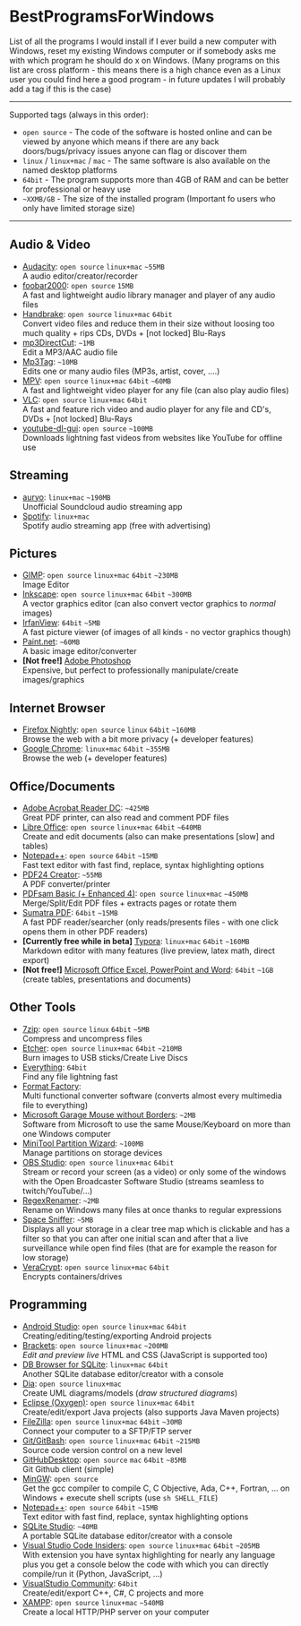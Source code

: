 # BestProgramsForWindows

List of all the programs I would install if I ever build a new computer with Windows, reset my existing Windows computer or if somebody asks me with which program he should do x on Windows. (Many programs on this list are cross platform - this means there is a high chance even as a Linux user you could find here a good program - in future updates I will probably add a tag if this is the case)

---

Supported tags (always in this order):

- `open source` - The code of the software is hosted online and can be viewed by anyone which means if there are any back doors/bugs/privacy issues anyone can flag or discover them
- `linux` / `linux+mac` / `mac` - The same software is also available on the named desktop platforms
- `64bit` - The program supports more than 4GB of RAM and can be better for professional or heavy use
- `~XXMB/GB` - The size of the installed program (Important fo users who only have limited storage size)

---

## Audio & Video

- [Audacity](https://www.audacityteam.org/): `open source` `linux+mac` `~55MB`<br>A audio editor/creator/recorder
- [foobar2000](https://www.foobar2000.org/download): `open source` `15MB`<br>A fast and lightweight audio library manager and player of any audio files
- [Handbrake](https://handbrake.fr/): `open source` `linux+mac` `64bit`<br>Convert video files and reduce them in their size without loosing too much quality + rips CDs, DVDs + [not locked] Blu-Rays
- [mp3DirectCut](http://mpesch3.de1.cc/mp3dc.html): `~1MB`<br>Edit a MP3/AAC audio file
- [Mp3Tag](https://www.mp3tag.de/en/): `~10MB`<br>Edits one or many audio files (MP3s, artist, cover, ....)
- [MPV](https://mpv.io/installation/): `open source` `linux+mac` `64bit` `~60MB`<br>A fast and lightweight video player for any file (can also play audio files)
- [VLC](https://www.videolan.org/vlc/index.html): `open source` `linux+mac` `64bit`<br>A fast and feature rich video and audio player for any file and CD's, DVDs + [not locked] Blu-Rays
- [youtube-dl-gui](https://github.com/MrS0m30n3/youtube-dl-gui/releases): `open source` `~100MB`<br>Downloads lightning fast videos from websites like YouTube for offline use

## Streaming

- [auryo](http://auryo.com/): `linux+mac` `~190MB`<br>Unofficial Soundcloud audio streaming app
- [Spotify](https://www.spotify.com/us/): `linux+mac`<br>Spotify audio streaming app (free with advertising)

## Pictures

- [GIMP](): `open source` `linux+mac` `64bit` `~230MB`<br>Image Editor
- [Inkscape](https://inkscape.org/en/release/0.92.2/): `open source` `linux+mac` `64bit` `~300MB`<br>A vector graphics editor (can also convert vector graphics to *normal* images)
- [IrfanView](http://www.irfanview.com/64bit.htm): `64bit` `~5MB`<br>A fast picture viewer (of images of all kinds - no vector graphics though)
- [Paint.net](https://www.getpaint.net/): `~60MB`<br>A basic image editor/converter
- **[Not free!]** [Adobe Photoshop](https://www.adobe.com/products/photoshop.html)<br>Expensive, but perfect to professionally manipulate/create images/graphics

## Internet Browser

- [Firefox Nightly](https://www.mozilla.org/en-US/firefox/channel/desktop/): `open source` `linux` `64bit` `~160MB`<br>Browse the web with a bit more privacy (+ developer features)
- [Google Chrome](https://www.google.com/chrome/): `linux+mac` `64bit` `~355MB`<br>Browse the web (+ developer features)

## Office/Documents

- [Adobe Acrobat Reader DC](https://get.adobe.com/reader/): `~425MB`<br>Great PDF printer, can also read and comment PDF files
- [Libre Office](https://www.libreoffice.org/): `open source` `linux+mac` `64bit` `~640MB`<br>Create and edit documents (also can make presentations [slow] and tables)
- [Notepad++](https://notepad-plus-plus.org/): `open source` `64bit` `~15MB`<br>Fast text editor with fast find, replace, syntax highlighting options
- [PDF24 Creator](https://en.pdf24.org/pdf-creator-download.html): `~55MB`<br>A PDF converter/printer
- [PDFsam Basic (+ Enhanced 4)](https://pdfsam.org/): `open source` `linux+mac` `~450MB`<br>Merge/Split/Edit PDF files + extracts pages or rotate them
- [Sumatra PDF](https://www.sumatrapdfreader.org/download-free-pdf-viewer.html): `64bit` `~15MB`<br>A fast PDF reader/searcher (only reads/presents files - with one click opens them in other PDF readers)
- **[Currently free while in beta]** [Typora](https://typora.io/): `linux+mac` `64bit` `~160MB`<br>Markdown editor with many features (live preview, latex math, direct export)
- **[Not free!]** [Microsoft Office Excel, PowerPoint and Word](https://products.office.com/en-us/?WT.mc_id=OAN_en-us_MSCOM-Footer-ProductSite-Office): `64bit` `~1GB`<br>(create tables, presentations and documents)

## Other Tools

- [7zip](http://www.7-zip.org/): `open source` `linux` `64bit` `~5MB`<br>Compress and uncompress files
- [Etcher](https://etcher.io/): `open source` `linux+mac` `64bit` `~210MB`<br>Burn images to USB sticks/Create Live Discs
- [Everything](https://www.voidtools.com/): `64bit`<br>Find any file lightning fast
- [Format Factory](http://www.pcfreetime.com/formatfactory/index.php?language=en):<br>Multi functional converter software (converts almost every multimedia file to everything)
- [Microsoft Garage Mouse without Borders](https://www.microsoft.com/en-us/download/details.aspx?id=35460): `~2MB`<br>Software from Microsoft to use the same Mouse/Keyboard on more than one Windows computer
- [MiniTool Partition Wizard](https://www.partitionwizard.com/free-partition-manager.html): `~100MB`<br>Manage partitions on storage devices
- [OBS Studio](https://obsproject.com/download): `open source` `linux+mac` `64bit`<br>Stream or record your screen (as a video) or only some of the windows with the Open Broadcaster Software Studio (streams seamless to twitch/YouTube/...)
- [RegexRenamer](http://regexrenamer.sourceforge.net/): `~2MB`<br>Rename on Windows many files at once thanks to regular expressions
- [Space Sniffer](http://www.uderzo.it/main_products/space_sniffer/): `~5MB`<br>Displays all your storage in a clear tree map which is clickable and has a filter so that you can after one initial scan and after that a live surveillance while open find files (that are for example the reason for low storage)
- [VeraCrypt](https://www.veracrypt.fr/en/Downloads.html): `open source` `linux+mac` `64bit`<br>Encrypts containers/drives

## Programming

- [Android Studio](https://developer.android.com/studio/index.html): `open source` `linux+mac` `64bit`<br>Creating/editing/testing/exporting Android projects
- [Brackets](http://brackets.io/): `open source` `linux+mac` `~200MB`<br>*Edit and preview live* HTML and CSS (JavaScript is supported too)
- [DB Browser for SQLite](http://sqlitebrowser.org/): `linux+mac` `64bit`<br>Another SQLite database editor/creator with a console
- [Dia](http://dia-installer.de/): `open source` `linux+mac`<br>Create UML diagrams/models (*draw structured diagrams*)
- [Eclipse (Oxygen)](https://www.eclipse.org/downloads/): `open source` `linux+mac` `64bit`<br>Create/edit/export Java projects (also supports Java Maven projects)
- [FileZilla](https://filezilla-project.org/): `open source` `linux+mac` `64bit` `~30MB`<br>Connect your computer to a SFTP/FTP server
- [Git/GitBash](Git/GitBash): `open source` `linux+mac` `64bit` `~215MB`<br>Source code version control on a new level
- [GitHubDesktop](https://desktop.github.com/): `open source` `mac` `64bit` `~85MB`<br>Git Github client (simple)
- [MinGW](http://www.mingw.org/): `open source`<br>Get the gcc compiler to compile C, C Objective, Ada, C++, Fortran, ... on Windows + execute shell scripts (use `sh SHELL_FILE`)
- [Notepad++](https://notepad-plus-plus.org/): `open source` `64bit` `~15MB`<br>Text editor with fast find, replace, syntax highlighting options
- [SQLite Studio](https://sqlitestudio.pl/index.rvt): `~40MB`<br>A portable SQLite database editor/creator with a console
- [Visual Studio Code Insiders](https://code.visualstudio.com/insiders/): `open source` `linux+mac` `64bit` `~205MB`<br>With extension you have syntax highlighting for nearly any language plus you get a console below the code with which you can directly compile/run it (Python, JavaScript, ...)
- [VisualStudio Community](https://www.visualstudio.com/downloads/): `64bit`<br>Create/edit/export C++, C#, C projects and more
- [XAMPP](https://www.apachefriends.org/index.html): `open source` `linux+mac` `~540MB`<br>Create a local HTTP/PHP server on your computer
